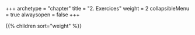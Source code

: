 +++
archetype = "chapter"
title = "2. Exercices"
weight = 2
collapsibleMenu = true
alwaysopen = false
+++

{{% children sort="weight" %}}

